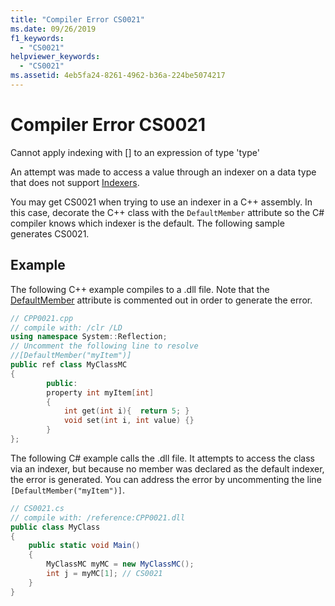 ```yaml
---
title: "Compiler Error CS0021"
ms.date: 09/26/2019
f1_keywords:
  - "CS0021"
helpviewer_keywords:
  - "CS0021"
ms.assetid: 4eb5fa24-8261-4962-b36a-224be5074217
---
```

# Compiler Error CS0021

Cannot apply indexing with [] to an expression of type 'type'

An attempt was made to access a value through an indexer on a data type that does not support [Indexers](../programming-guide/indexers/index.md).

You may get CS0021 when trying to use an indexer in a C++ assembly. In this case, decorate the C++ class with the `DefaultMember` attribute so the C# compiler knows which indexer is the default. The following sample generates CS0021.

## Example

The following C++ example compiles to a .dll file. Note that the [DefaultMember](xref:System.Reflection.DefaultMemberAttribute) attribute is commented out in order to generate the error.

```cpp
// CPP0021.cpp
// compile with: /clr /LD
using namespace System::Reflection;
// Uncomment the following line to resolve
//[DefaultMember("myItem")]
public ref class MyClassMC
{
        public:
        property int myItem[int]
        {
            int get(int i){  return 5; }
            void set(int i, int value) {}
        }
};
```

The following C# example calls the .dll file. It attempts to access the class via an indexer, but because no member was declared as the default indexer, the error is generated. You can address the error by uncommenting the line `[DefaultMember("myItem")]`.

```csharp
// CS0021.cs
// compile with: /reference:CPP0021.dll
public class MyClass
{
    public static void Main()
    {
        MyClassMC myMC = new MyClassMC();
        int j = myMC[1]; // CS0021
    }
}
```
